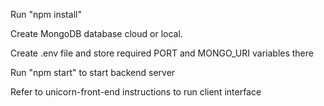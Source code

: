 
Run "npm install"

Create MongoDB database cloud or local.

Create .env file and store required PORT and MONGO_URI variables there

Run "npm start" to start backend server 

Refer to unicorn-front-end instructions to run client interface
